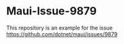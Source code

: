 # Maui-Issue-9879
This repository is an example for the issue https://github.com/dotnet/maui/issues/9879
